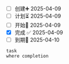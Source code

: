 - [ ] 创建➕ 2025-04-09 
- [ ] 计划⏳ 2025-04-09 
- [ ] 开始🛫 2025-04-09 
- [x] 完成 ✅ 2025-04-09
- [ ] 到期📅 2025-04-10 

```dataview
task 
where completion
```
